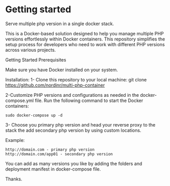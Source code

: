 # Getting started
Serve multiple php version in a single docker stack.

This is a Docker-based solution designed to help you manage multiple PHP versions effortlessly within Docker containers. This repository simplifies the setup process for developers who need to work with different PHP versions across various projects.

Getting Started
Prerequisites

Make sure you have Docker installed on your system.

Installation:
1- Clone this repository to your local machine:
git clone https://github.com/nordinr/multi-php-container

2-Customize PHP versions and configurations as needed in the docker-compose.yml file.
    Run the following command to start the Docker containers:
<!-- sudo for linux users -->
    sudo docker-compose up -d 
3- Choose you primary php version and head your reverse proxy to the stack the add secondary php version by using custom locations.

Example:
```
http://domain.com - primary php version
http://domain.com/app01 - secondary php version

```
You can add as many versions you like by adding the folders and deployment manifest in docker-compose file.

Thanks.


